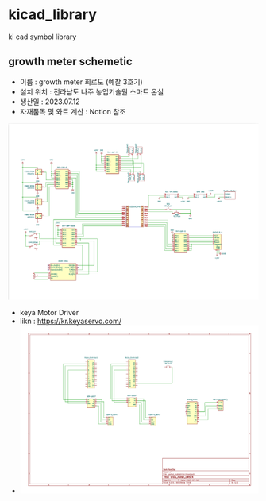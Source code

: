 # kicad_library
ki cad symbol library

## growth meter schemetic
- 이름 : growth meter 회로도 (예찰 3호기)
- 설치 위치 : 전라남도 나주 농업기술원 스마트 온실
- 생산일 : 2023.07.12
- 자재품목 및 와트 계산 : Notion 참조
  
![Alt text](<growth_meter/Screenshot from 2023-07-12 18-02-26.png>)

- keya Motor Driver
- likn : https://kr.keyaservo.com/
- ![Alt text](growth_meter/Motor_Driver.png)
